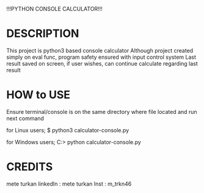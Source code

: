 !!!PYTHON CONSOLE CALCULATOR!!!
    
# DESCRIPTION 
This project is python3 based console calculator
Although project created simply on eval func, program safety ensured with input control system
Last result saved on screen, if user wishes, can continue calculate regarding last result

# HOW to USE
Ensure terminal/console is on the same directory where file located and run next command

for Linux users;
$ python3 calculator-console.py

for Windows users;
C:\> python calculator-console.py

# CREDITS
mete turkan
linkedIn  : mete turkan
Inst      : m_trkn46
